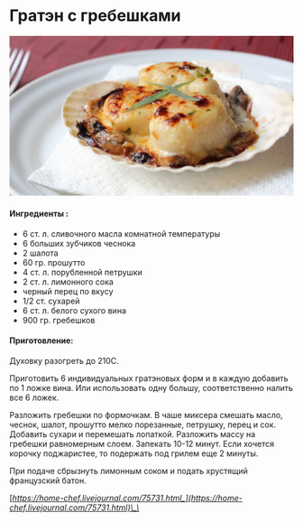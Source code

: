 # Гратэн с гребешками

![](../pics/maxresdefault-1.jpg)

#### Ингредиенты :

* 6 ст. л. сливочного масла комнатной температуры
* 6 больших зубчиков чеснока
* 2 шалота
* 60 гр. прошутто
* 4 ст. л. порубленной петрушки
* 2 ст. л. лимонного сока
* черный перец по вкусу
* 1/2 ст. сухарей 
* 6 ст. л. белого сухого вина
* 900 гр. гребешков

#### Приготовление:

Духовку разогреть до 210C.

Приготовить 6 индивидуальных гратэновых форм и в каждую добавить по 1 ложке вина. Или использовать одну большу, соответственно налить все 6 ложек.

Разложить гребешки по формочкам. В чаше миксера смешать масло, чеснок, шалот, прошутто мелко порезанные, петрушку, перец и сок. Добавить сухари и перемешать лопаткой. Разложить массу на гребешки равномерным слоем. Запекать 10-12 минут. Если хочется корочку поджаристее, то подержать под грилем еще 2 минуты. 

При подаче сбрызнуть лимонным соком и подать хрустящий французский батон.

[_https://home-chef.livejournal.com/75731.html_](https://home-chef.livejournal.com/75731.html)\_\_


